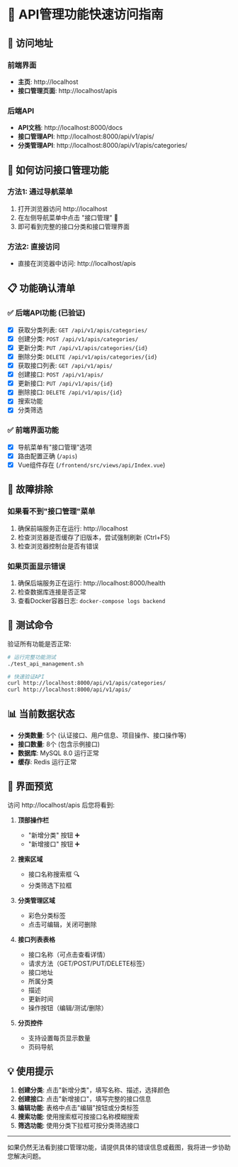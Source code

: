 # 🚀 API管理功能快速访问指南

## 📍 访问地址

### 前端界面
- **主页**: http://localhost
- **接口管理页面**: http://localhost/apis

### 后端API
- **API文档**: http://localhost:8000/docs
- **接口管理API**: http://localhost:8000/api/v1/apis/
- **分类管理API**: http://localhost:8000/api/v1/apis/categories/

## 🎯 如何访问接口管理功能

### 方法1: 通过导航菜单
1. 打开浏览器访问 http://localhost
2. 在左侧导航菜单中点击 "接口管理" 📱
3. 即可看到完整的接口分类和接口管理界面

### 方法2: 直接访问
- 直接在浏览器中访问: http://localhost/apis

## 📋 功能确认清单

### ✅ 后端API功能 (已验证)
- [x] 获取分类列表: `GET /api/v1/apis/categories/`
- [x] 创建分类: `POST /api/v1/apis/categories/`
- [x] 更新分类: `PUT /api/v1/apis/categories/{id}`
- [x] 删除分类: `DELETE /api/v1/apis/categories/{id}`
- [x] 获取接口列表: `GET /api/v1/apis/`
- [x] 创建接口: `POST /api/v1/apis/`
- [x] 更新接口: `PUT /api/v1/apis/{id}`
- [x] 删除接口: `DELETE /api/v1/apis/{id}`
- [x] 搜索功能
- [x] 分类筛选

### ✅ 前端界面功能
- [x] 导航菜单有"接口管理"选项
- [x] 路由配置正确 (`/apis`)
- [x] Vue组件存在 (`/frontend/src/views/api/Index.vue`)

## 🔧 故障排除

### 如果看不到"接口管理"菜单
1. 确保前端服务正在运行: http://localhost
2. 检查浏览器是否缓存了旧版本，尝试强制刷新 (Ctrl+F5)
3. 检查浏览器控制台是否有错误

### 如果页面显示错误
1. 确保后端服务正在运行: http://localhost:8000/health
2. 检查数据库连接是否正常
3. 查看Docker容器日志: `docker-compose logs backend`

## 🧪 测试命令

验证所有功能是否正常:
```bash
# 运行完整功能测试
./test_api_management.sh

# 快速验证API
curl http://localhost:8000/api/v1/apis/categories/
curl http://localhost:8000/api/v1/apis/
```

## 📊 当前数据状态

- **分类数量**: 5个 (认证接口、用户信息、项目操作、接口操作等)
- **接口数量**: 8个 (包含示例接口)
- **数据库**: MySQL 8.0 运行正常
- **缓存**: Redis 运行正常

## 🎨 界面预览

访问 http://localhost/apis 后您将看到:

1. **顶部操作栏**
   - "新增分类" 按钮 ➕
   - "新增接口" 按钮 ➕

2. **搜索区域**
   - 接口名称搜索框 🔍
   - 分类筛选下拉框

3. **分类管理区域**
   - 彩色分类标签
   - 点击可编辑，关闭可删除

4. **接口列表表格**
   - 接口名称（可点击查看详情）
   - 请求方法（GET/POST/PUT/DELETE标签）
   - 接口地址
   - 所属分类
   - 描述
   - 更新时间
   - 操作按钮（编辑/测试/删除）

5. **分页控件**
   - 支持设置每页显示数量
   - 页码导航

## 💡 使用提示

1. **创建分类**: 点击"新增分类"，填写名称、描述，选择颜色
2. **创建接口**: 点击"新增接口"，填写完整的接口信息
3. **编辑功能**: 表格中点击"编辑"按钮或分类标签
4. **搜索功能**: 使用搜索框可按接口名称模糊搜索
5. **筛选功能**: 使用分类下拉框可按分类筛选接口

---

如果仍然无法看到接口管理功能，请提供具体的错误信息或截图，我将进一步协助您解决问题。 